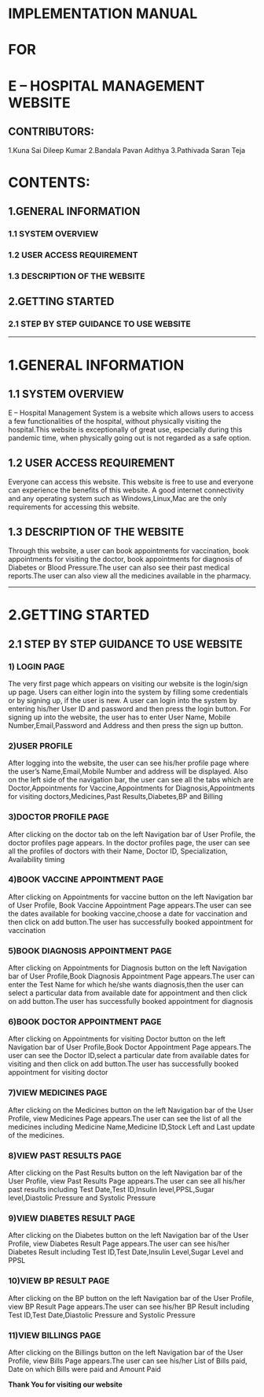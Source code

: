 # **IMPLEMENTATION MANUAL**
# **FOR**
# **E – HOSPITAL MANAGEMENT WEBSITE**
 


## CONTRIBUTORS:
1.Kuna Sai Dileep Kumar
2.Bandala Pavan Adithya
3.Pathivada Saran Teja



# **CONTENTS:**
## 1.GENERAL INFORMATION
### 1.1 SYSTEM OVERVIEW
### 1.2 USER ACCESS REQUIREMENT
### 1.3 DESCRIPTION OF THE WEBSITE

## 2.GETTING STARTED
### 2.1 STEP BY STEP GUIDANCE TO USE WEBSITE

---

#  **1.GENERAL INFORMATION**
## **1.1 SYSTEM OVERVIEW**
E – Hospital Management System is a website which allows users to access a few  functionalities of the hospital, without physically visiting the hospital.This website is exceptionally of great use, especially during this pandemic time, when physically going out is not regarded as a safe option.

## **1.2 USER ACCESS REQUIREMENT**
Everyone can access this website. This website is free to use and everyone can experience the benefits of this website. A good internet connectivity and any operating system such as Windows,Linux,Mac  are the only requirements for accessing this website.

## **1.3 DESCRIPTION OF THE WEBSITE**
Through this website, a user can book appointments for vaccination, book appointments for visiting the doctor, book appointments for diagnosis of Diabetes or Blood Pressure.The user can also see their past medical reports.The user can also view all the medicines available in the pharmacy.

---

# **2.GETTING STARTED**
## **2.1 STEP BY STEP GUIDANCE TO USE WEBSITE**

### **1) LOGIN PAGE**
The very first page which appears on visiting our website is the login/sign up page.
Users can either login into the system by filling some credentials or by signing up, if the user is new.  A user can login into the system by entering his/her User ID and password and then press the login button.
For signing up into the website, the user has to enter User Name, Mobile Number,Email,Password and Address and then press the sign up button.

### **2)USER PROFILE**
After logging into the website, the user can see his/her profile page where the user’s Name,Email,Mobile Number and address will be displayed. Also on the left side of the  navigation bar, the user can see all the tabs which are Doctor,Appointments for Vaccine,Appointments for Diagnosis,Appointments for visiting doctors,Medicines,Past Results,Diabetes,BP and Billing

### **3)DOCTOR PROFILE PAGE**
After clicking on the doctor tab  on the left Navigation bar of User Profile, the doctor profiles page appears. In the doctor profiles page, the user can see all the profiles of doctors with their Name, Doctor ID, Specialization, Availability timing 

### **4)BOOK VACCINE APPOINTMENT PAGE**
After clicking on Appointments for vaccine button  on the left Navigation bar of User Profile, Book Vaccine Appointment Page appears.The user can see the dates available for booking vaccine,choose a date for vaccination and then click on add button.The user has successfully booked appointment for vaccination

### **5)BOOK DIAGNOSIS APPOINTMENT PAGE**
After clicking on Appointments for Diagnosis button  on the left Navigation bar of User Profile,Book Diagnosis Appointment Page appears.The user can enter the Test Name for which he/she wants diagnosis,then the user can select a particular data from available date for appointment and then click on add button.The user has successfully booked appointment for diagnosis

### **6)BOOK DOCTOR APPOINTMENT PAGE**
After clicking on Appointments for visiting Doctor button on the left Navigation bar of User Profile,Book Doctor Appointment Page appears.The user can see the Doctor ID,select a particular date  from available dates for visiting and then click on add button.The user has successfully booked appointment for visiting doctor

### **7)VIEW MEDICINES PAGE**
After clicking on the Medicines button on the left Navigation bar of the User Profile, view Medicines Page appears.The user can see the list of all the medicines including Medicine Name,Medicine ID,Stock Left and Last update of the medicines.

### **8)VIEW PAST RESULTS PAGE**
After clicking on the Past Results button on the left Navigation bar of the User Profile, view Past Results Page appears.The user can see all his/her  past results including Test Date,Test ID,Insulin level,PPSL,Sugar level,Diastolic Pressure and Systolic Pressure

### **9)VIEW DIABETES RESULT PAGE**
After clicking on the  Diabetes button on the left Navigation bar of the User Profile, view Diabetes Result Page appears.The user can see his/her Diabetes Result including Test ID,Test Date,Insulin Level,Sugar Level and PPSL

### **10)VIEW BP RESULT PAGE**
After clicking on the  BP button on the left Navigation bar of the User Profile, view BP Result Page appears.The user can see his/her BP Result including Test ID,Test Date,Diastolic Pressure and Systolic Pressure 

### **11)VIEW BILLINGS PAGE**
After clicking on the  Billings button on the left Navigation bar of the User Profile, view Bills Page appears.The user can see his/her List of Bills paid, Date on which Bills were paid and Amount Paid

**Thank You for visiting our website**
